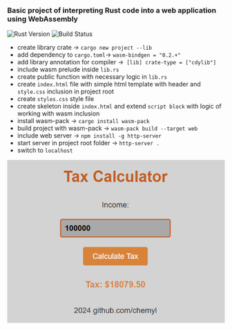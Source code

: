 ### Basic project of interpreting Rust code into a web application using WebAssembly

![Rust Version](https://img.shields.io/badge/rust-1.82.0%20-green)
![Build Status](https://github.com/chemyl/tax_app_webassembly/actions/workflows/ci.yml/badge.svg)

- create library crate -> `cargo new project --lib`
- add dependency to `cargo.toml`-> `wasm-bindgen = "0.2.+"`
- add library annotation for compiler ->` [lib] crate-type = ["cdylib"]`
- include wasm prelude inside `lib.rs`
- create public function with necessary logic in `lib.rs`
- create `index.html` file with simple html template with header and `style.css` inclusion in project root
- create `styles.css` style file
- create skeleton inside `index.html` and extend `script block` with logic of working with wasm inclusion
- install wasm-pack -> `cargo install wasm-pack`
- build project with wasm-pack -> `wasm-pack build --target web`
- include web server -> `npm install -g http-server`
- start server in project root folder -> `http-server .`
- switch to `localhost`

![launcher window](https://github.com/chemyl/tax_app_webassembly/blob/master/img.png)
